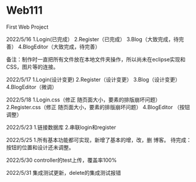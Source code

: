 # Web111
 First Web Project
 
2022/5/16
1.Login(已完成）
2.Register（已完成）
3.Blog（大致完成，待完善）
4.BlogEditor（大致完成，待完善）

备注：制作时一直把所有文件放在本地文件夹操作，所以尚未在eclipse实现和CSS，图片等的连接。

2022/5/17
1.Login(设计变更)
2.Register（设计变更）
3.Blog（设计变更）
4.BlogEditor（微调）

2022/5/18
1.Login.css（修正 随页面大小，要素的排版崩坏问题）
2.Register.css（修正 随页面大小，要素的排版崩坏问题）
4.BlogEditor （按钮调整）

2022/5/23
1.链接数据库
2.串联login和register

2022/5/25
1.所有基本功能都可实现，新增了基本的增，改，删 博客。
待完成：按钮的位置和设计还未调整。

2022/5/30
controller的test上传，覆盖率100%

2022/5/31
集成测试更新，delete的集成测试报错
